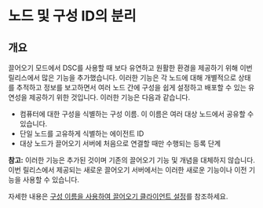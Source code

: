 # 노드 및 구성 ID의 분리

## 개요

끌어오기 모드에서 DSC를 사용할 때 보다 유연하고 원활한 환경을 제공하기 위해 이번 릴리스에서 많은 기능을 추가했습니다. 이러한 기능은 각 노드에 대해 개별적으로 상태를 추적하고 정보를 보고하면서 여러 노드 간에 구성을 쉽게 설정하고 배포할 수 있는 유연성을 제공하기 위한 것입니다. 이러한 기능은 다음과 같습니다.

* 컴퓨터에 대한 구성을 식별하는 구성 이름. 이 이름은 여러 대상 노드에서 공유할 수 있습니다. 
* 단일 노드를 고유하게 식별하는 에이전트 ID
* 대상 노드가 끌어오기 서버에 처음으로 연결할 때만 수행되는 등록 단계

**참고:** 이러한 기능은 추가된 것이며 기존의 끌어오기 기능 및 개념을 대체하지 않습니다. 이번 릴리스에서 제공되는 새로운 끌어오기 서버에서는 이러한 새로운 기능이나 이전 기능을 사용할 수 있습니다.

자세한 내용은 [구성 이름을 사용하여 끌어오기 클라이언트 설정](../dsc/pullClientConfigNames.md)를 참조하세요.



<!--HONumber=Jun16_HO4-->



